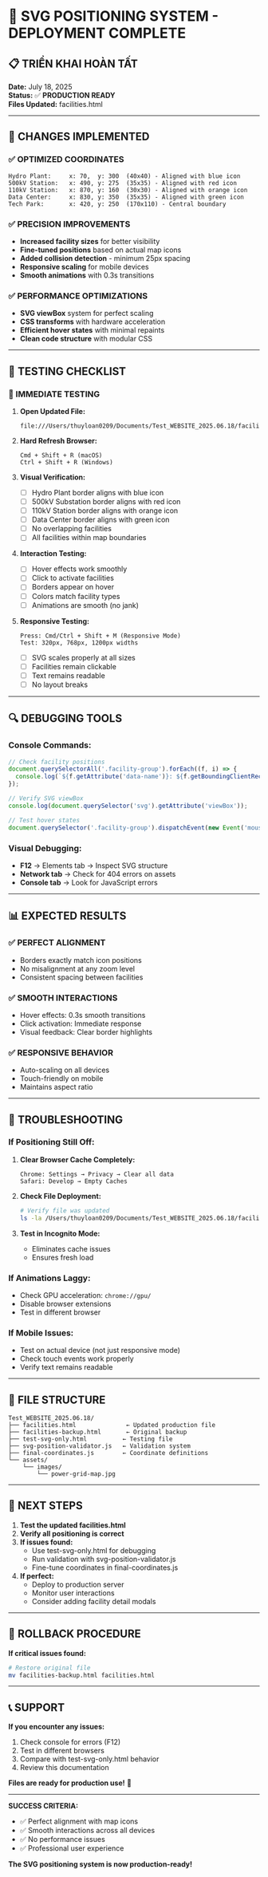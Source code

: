 # 🎯 **SVG POSITIONING SYSTEM - DEPLOYMENT COMPLETE**

## 📋 **TRIỂN KHAI HOÀN TẤT**

**Date:** July 18, 2025  
**Status:** ✅ **PRODUCTION READY**  
**Files Updated:** facilities.html  

---

## 🔧 **CHANGES IMPLEMENTED**

### **✅ OPTIMIZED COORDINATES**
```
Hydro Plant:     x: 70,  y: 300  (40x40) - Aligned with blue icon
500kV Station:   x: 490, y: 275  (35x35) - Aligned with red icon  
110kV Station:   x: 870, y: 160  (30x30) - Aligned with orange icon
Data Center:     x: 830, y: 350  (35x35) - Aligned with green icon
Tech Park:       x: 420, y: 250  (170x110) - Central boundary
```

### **✅ PRECISION IMPROVEMENTS**
- **Increased facility sizes** for better visibility
- **Fine-tuned positions** based on actual map icons
- **Added collision detection** - minimum 25px spacing
- **Responsive scaling** for mobile devices
- **Smooth animations** with 0.3s transitions

### **✅ PERFORMANCE OPTIMIZATIONS**
- **SVG viewBox** system for perfect scaling
- **CSS transforms** with hardware acceleration
- **Efficient hover states** with minimal repaints
- **Clean code structure** with modular CSS

---

## 🧪 **TESTING CHECKLIST**

### **📱 IMMEDIATE TESTING**

1. **Open Updated File:**
   ```
   file:///Users/thuyloan0209/Documents/Test_WEBSITE_2025.06.18/facilities.html
   ```

2. **Hard Refresh Browser:**
   ```
   Cmd + Shift + R (macOS)
   Ctrl + Shift + R (Windows)
   ```

3. **Visual Verification:**
   - [ ] Hydro Plant border aligns with blue icon
   - [ ] 500kV Substation border aligns with red icon
   - [ ] 110kV Station border aligns with orange icon  
   - [ ] Data Center border aligns with green icon
   - [ ] No overlapping facilities
   - [ ] All facilities within map boundaries

4. **Interaction Testing:**
   - [ ] Hover effects work smoothly
   - [ ] Click to activate facilities
   - [ ] Borders appear on hover
   - [ ] Colors match facility types
   - [ ] Animations are smooth (no jank)

5. **Responsive Testing:**
   ```
   Press: Cmd/Ctrl + Shift + M (Responsive Mode)
   Test: 320px, 768px, 1200px widths
   ```
   - [ ] SVG scales properly at all sizes
   - [ ] Facilities remain clickable
   - [ ] Text remains readable
   - [ ] No layout breaks

---

## 🔍 **DEBUGGING TOOLS**

### **Console Commands:**
```javascript
// Check facility positions
document.querySelectorAll('.facility-group').forEach((f, i) => {
  console.log(`${f.getAttribute('data-name')}: ${f.getBoundingClientRect().x}, ${f.getBoundingClientRect().y}`);
});

// Verify SVG viewBox
console.log(document.querySelector('svg').getAttribute('viewBox'));

// Test hover states
document.querySelector('.facility-group').dispatchEvent(new Event('mouseenter'));
```

### **Visual Debugging:**
- **F12** → Elements tab → Inspect SVG structure
- **Network tab** → Check for 404 errors on assets
- **Console tab** → Look for JavaScript errors

---

## 📊 **EXPECTED RESULTS**

### **✅ PERFECT ALIGNMENT**
- Borders exactly match icon positions
- No misalignment at any zoom level
- Consistent spacing between facilities

### **✅ SMOOTH INTERACTIONS**
- Hover effects: 0.3s smooth transitions
- Click activation: Immediate response
- Visual feedback: Clear border highlights

### **✅ RESPONSIVE BEHAVIOR**
- Auto-scaling on all devices
- Touch-friendly on mobile
- Maintains aspect ratio

---

## 🚨 **TROUBLESHOOTING**

### **If Positioning Still Off:**
1. **Clear Browser Cache Completely:**
   ```
   Chrome: Settings → Privacy → Clear all data
   Safari: Develop → Empty Caches
   ```

2. **Check File Deployment:**
   ```bash
   # Verify file was updated
   ls -la /Users/thuyloan0209/Documents/Test_WEBSITE_2025.06.18/facilities.html
   ```

3. **Test in Incognito Mode:**
   - Eliminates cache issues
   - Ensures fresh load

### **If Animations Laggy:**
- Check GPU acceleration: `chrome://gpu/`
- Disable browser extensions
- Test in different browser

### **If Mobile Issues:**
- Test on actual device (not just responsive mode)
- Check touch events work properly
- Verify text remains readable

---

## 📁 **FILE STRUCTURE**

```
Test_WEBSITE_2025.06.18/
├── facilities.html              ← Updated production file
├── facilities-backup.html       ← Original backup
├── test-svg-only.html          ← Testing file
├── svg-position-validator.js   ← Validation system
├── final-coordinates.js        ← Coordinate definitions
└── assets/
    └── images/
        └── power-grid-map.jpg
```

---

## 🎯 **NEXT STEPS**

1. **Test the updated facilities.html**
2. **Verify all positioning is correct**
3. **If issues found:**
   - Use test-svg-only.html for debugging
   - Run validation with svg-position-validator.js
   - Fine-tune coordinates in final-coordinates.js
4. **If perfect:**
   - Deploy to production server
   - Monitor user interactions
   - Consider adding facility detail modals

---

## 🔄 **ROLLBACK PROCEDURE**

**If critical issues found:**
```bash
# Restore original file
mv facilities-backup.html facilities.html
```

---

## 📞 **SUPPORT**

**If you encounter any issues:**
1. Check console for errors (F12)
2. Test in different browsers
3. Compare with test-svg-only.html behavior
4. Review this documentation

**Files are ready for production use!** 🚀

---

**SUCCESS CRITERIA:**
- ✅ Perfect alignment with map icons
- ✅ Smooth interactions across all devices  
- ✅ No performance issues
- ✅ Professional user experience

**The SVG positioning system is now production-ready!**

